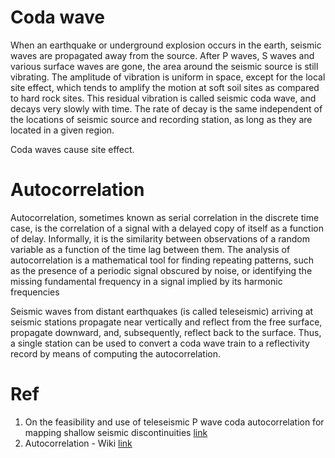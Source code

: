 # **Coda wave**
When an earthquake or underground explosion occurs in the earth, seismic waves are propagated away from the source. After P waves, S waves and various surface waves are gone, the area around the seismic source is still vibrating. The amplitude of vibration is uniform in space, except for the local site effect, which tends to amplify the motion at soft soil sites as compared to hard rock sites. This residual vibration is called seismic coda wave, and decays very slowly with time. The rate of decay is the same independent of the locations of seismic source and recording station, as long as they are located in a given region.

Coda waves cause site effect.

# **Autocorrelation**

Autocorrelation, sometimes known as serial correlation in the discrete time case, is the correlation of a signal with a delayed copy of itself as a function of delay. Informally, it is the similarity between observations of a random variable as a function of the time lag between them. The analysis of autocorrelation is a mathematical tool for finding repeating patterns, such as the presence of a periodic signal obscured by noise, or identifying the missing fundamental frequency in a signal implied by its harmonic frequencies

Seismic waves from distant earthquakes (is called teleseismic) arriving at seismic stations propagate near vertically and reflect from the free surface, propagate downward, and, subsequently, reflect back to the surface. Thus, a single station can be used to convert a coda wave train to a reflectivity record by means of computing the autocorrelation.

# **Ref**
1. On the feasibility and use of teleseismic P wave coda autocorrelation for mapping shallow seismic discontinuities [link](https://agupubs.onlinelibrary.wiley.com/doi/full/10.1002/2017JB013975)
2. Autocorrelation - Wiki [link](https://en.wikipedia.org/wiki/Autocorrelation)
